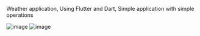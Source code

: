Weather application,
Using Flutter and Dart,
Simple application with simple operations

![image](https://user-images.githubusercontent.com/46898308/221191203-fe768294-a4c7-42bd-b7cf-1128ba0b543a.png)
![image](https://user-images.githubusercontent.com/46898308/221191296-2c069913-021c-4d62-b129-4f98d40bb692.png)


